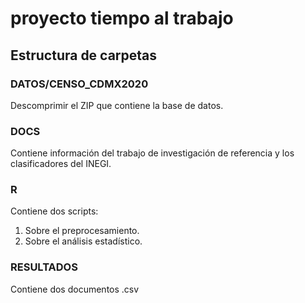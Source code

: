 # proyecto tiempo al trabajo
## Estructura de carpetas
### **DATOS/CENSO_CDMX2020**
Descomprimir el ZIP que contiene la base de datos.
### **DOCS**
Contiene información del trabajo de investigación de referencia y los clasificadores del INEGI.
### **R**
Contiene dos scripts:
1. Sobre el preprocesamiento.
2. Sobre el análisis estadístico.
### **RESULTADOS**
Contiene dos documentos .csv
